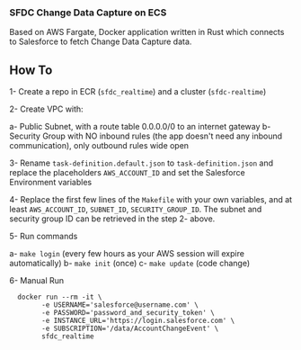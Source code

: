 ### SFDC Change Data Capture on ECS

Based on AWS Fargate, Docker application written in Rust which connects to Salesforce to fetch Change Data Capture data.

## How To

1- Create a repo in ECR (`sfdc_realtime`) and a cluster (`sfdc-realtime`)

2- Create VPC with:

  a- Public Subnet, with a route table 0.0.0.0/0 to an internet gateway
  b- Security Group with NO inbound rules (the app doesn't need any inbound communication), only outbound rules wide open

3- Rename `task-definition.default.json` to `task-definition.json` and replace the placeholders `AWS_ACCOUNT_ID` and set the Salesforce Environment variables

4- Replace the first few lines of the `Makefile` with your own variables, and at least `AWS_ACCOUNT_ID`, `SUBNET_ID`, `SECURITY_GROUP_ID`. The subnet and security group ID can be retrieved in the step 2- above.

5- Run commands

  a- `make login`  (every few hours as your AWS session will expire automatically)
  b- `make init`   (once)
  c- `make update` (code change)

6- Manual Run

```
  docker run --rm -it \
		-e USERNAME='salesforce@username.com' \
		-e PASSWORD='password_and_security_token' \
		-e INSTANCE_URL='https://login.salesforce.com' \
		-e SUBSCRIPTION='/data/AccountChangeEvent' \
		sfdc_realtime
```